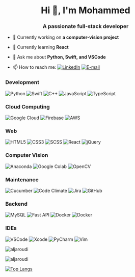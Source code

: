 <h1 align="center">Hi 👋, I'm Mohammed</h1>
<h3 align="center">A passionate full-stack developer</h3>

<p> <img style="display:none;" src="https://komarev.com/ghpvc/?username=aljaroudi&label=Profile%20views&color=0e75b6&style=flat" alt="aljaroudi" /> </p>

- 🔭 Currently working on **a computer-vision project**

- 🌱 Currently learning **React**

- 💬 Ask me about **Python, Swift, and VSCode**

- 📫 How to reach me: [<img alt="LinkedIn" src="https://img.shields.io/badge/LinkedIn-%230077B5.svg?&style=for-the-badge&logo=linkedin&logoColor=white">](https://www.linkedin.com/in/aljaroudi/) [<img alt="E-mail" src="https://img.shields.io/badge/e--mail-D14836?style=for-the-badge&logo=gmail&logoColor=white">](mailto:73927882+aljaroudi@users.noreply.github.com)

<h3>Development</h3>
<p>
  <img alt="Python" src="https://img.shields.io/badge/python-%2314354C.svg?&style=for-the-badge&logo=python&logoColor=white"> 
  <img alt="Swift" src="https://img.shields.io/badge/swift-%23FA7343.svg?&style=for-the-badge&logo=swift&logoColor=white"> 
  <img alt="C++" src="https://img.shields.io/badge/c++-%2300599C.svg?&style=for-the-badge&logo=c%2B%2B&ogoColor=white"> 
  <img alt="JavaScript" src="https://img.shields.io/badge/javascript-%23323330.svg?&style=for-the-badge&logo=javascript&logoColor=%23F7DF1E"> 
  <img alt="TypeScript" src="https://img.shields.io/badge/typescript-%23007ACC.svg?&style=for-the-badge&logo=typescript&logoColor=white">
</p>

<h3>Cloud Computing</h3>
<p>
  <img alt="Google Cloud" src="https://img.shields.io/badge/Google_Cloud-%234285F4.svg?&style=for-the-badge&logo=google-cloud&logoColor=white"> 
  <img alt="Firebase" src="https://img.shields.io/badge/firebase-%23039BE5.svg?&style=for-the-badge&logo=firebase"> 
  <img alt="AWS" src="https://img.shields.io/badge/AWS-%23FF9900.svg?&style=for-the-badge&logo=amazon-aws&logoColor=white">
</p>

<h3>Web</h3>
<p> 
  <img alt="HTML5" src="https://img.shields.io/badge/html-%23E34F26.svg?&style=for-the-badge&logo=html5&logoColor=white"> 
  <img alt="CSS3" src="https://img.shields.io/badge/css-%231572B6.svg?&style=for-the-badge&logo=css3&logoColor=white"/>
  <img alt="SCSS" src="https://img.shields.io/badge/SCSS-hotpink.svg?&style=for-the-badge&logo=SASS&logoColor=white"> 
  <img alt="React" src="https://img.shields.io/badge/react-%2320232a.svg?&style=for-the-badge&logo=react&logoColor=%2361DAFB"> 
  <img alt="jQuery" src="https://img.shields.io/badge/jquery-%230769AD.svg?&style=for-the-badge&logo=jquery&logoColor=white">
</p>

<h3>Computer Vision</h3>
<p>
  <img alt="Anaconda" src="https://img.shields.io/badge/CONDA-%2344A833.svg?&style=for-the-badge&logo=Anaconda&logoColor=white">
  <img alt="Google Colab" src="https://img.shields.io/badge/Colab-%23F9AB00.svg?style=for-the-badge&logoColor=white&logo=Google-Colab">
  <img alt="OpenCV" src="https://img.shields.io/badge/opencv-%23white.svg?&style=for-the-badge&logo=opencv&logoColor=white">
</p>

<h3>Maintenance</h3>
<p>
  <img alt="Cucumber" src="https://img.shields.io/badge/Cucumber-%2323D96C.svg?style=for-the-badge&logoColor=white&logo=cucumber"> 
  <img alt="Code Climate" src="https://img.shields.io/badge/CodeClimate-%23000.svg?style=for-the-badge&logoColor=white&logo=Code-Climate"> 
  <img alt="Jira" src="https://img.shields.io/badge/Jira-%230052CC.svg?style=for-the-badge&logoColor=white&logo=Jira-Software">
  <img alt="GitHub" src="https://img.shields.io/badge/github-%23121011.svg?&style=for-the-badge&logo=github&logoColor=white"/>
</p>

<h3>Backend</h3>
<p> 
  <img alt="MySQL" src="https://img.shields.io/badge/mysql-%2300f.svg?&style=for-the-badge&logo=mysql&logoColor=white"> 
  <img alt="Fast API" src="https://img.shields.io/badge/FastAPI-%23009485.svg?style=for-the-badge&logoColor=white&logo=fastapi">
  <img alt="Docker" src="https://img.shields.io/badge/docker-%230db7ed.svg?&style=for-the-badge&logo=docker&logoColor=white">
  <img alt="Docker" src="https://img.shields.io/badge/Unraid-%23F15A2C.svg?&style=for-the-badge&logo=Unraid&logoColor=white">
  
</p>

<h3>IDEs</h3>
<p>
  <img alt="VSCode" src="https://img.shields.io/badge/VSCode-0078d7.svg?&style=for-the-badge&logo=visual-studio-code&logoColor=white"> 
  <img alt="Xcode" src="https://img.shields.io/badge/Xcode-007ACC?style=for-the-badge&logo=Xcode&logoColor=white"> 
  <img alt="PyCharm" src="https://img.shields.io/badge/PyCharm-000000.svg?&style=for-the-badge&logo=PyCharm&logoColor=white"> 
  <img alt="Vim" src="https://img.shields.io/badge/VIM-%2311AB00.svg?&style=for-the-badge&logo=vim&logoColor=white">
</p>

<p><img align="center" src="https://github-readme-stats.vercel.app/api?username=aljaroudi&show_icons=true&locale=en" alt="aljaroudi" /></p>

<p><img align="center" src="https://github-readme-streak-stats.herokuapp.com/?user=aljaroudi&" alt="aljaroudi" /></p>

[![Top Langs](https://github-readme-stats.vercel.app/api/top-langs/?username=aljaroudi&layout=compact&hide=html)](https://github.com/anuraghazra/github-readme-stats)
